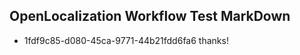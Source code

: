 ## OpenLocalization Workflow Test MarkDown
* 1fdf9c85-d080-45ca-9771-44b21fdd6fa6 thanks!

<!--HONumber=Sep16_HO1-->


